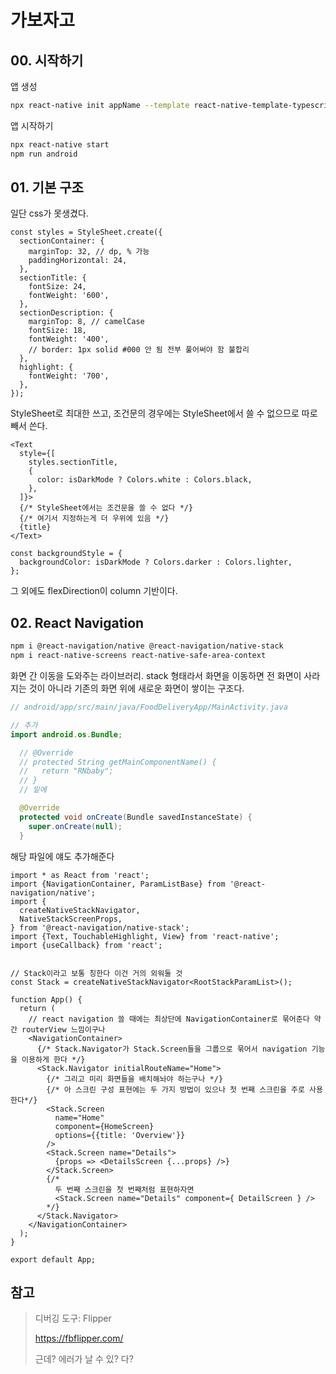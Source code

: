 # 가보자고

## 00. 시작하기

앱 생성

```bash
npx react-native init appName --template react-native-template-typescript
```

앱 시작하기

```bash
npx react-native start
npm run android
```

## 01. 기본 구조

일단 css가 못생겼다.

```tsx
const styles = StyleSheet.create({
  sectionContainer: {
    marginTop: 32, // dp, % 가능
    paddingHorizontal: 24,
  },
  sectionTitle: {
    fontSize: 24,
    fontWeight: '600',
  },
  sectionDescription: {
    marginTop: 8, // camelCase
    fontSize: 18,
    fontWeight: '400',
    // border: 1px solid #000 안 됨 전부 풀어써야 함 불합리
  },
  highlight: {
    fontWeight: '700',
  },
});
```

StyleSheet로 최대한 쓰고, 조건문의 경우에는 StyleSheet에서 쓸 수 없으므로 따로 빼서 쓴다.

```tsx
<Text
  style={[
    styles.sectionTitle,
    {
      color: isDarkMode ? Colors.white : Colors.black,
    },
  ]}>
  {/* StyleSheet에서는 조건문을 쓸 수 없다 */}
  {/* 여기서 지정하는게 더 우위에 있음 */}
  {title}
</Text>
```

```tsx
const backgroundStyle = {
  backgroundColor: isDarkMode ? Colors.darker : Colors.lighter,
};
```

그 외에도 flexDirection이 column 기반이다.



## 02. React Navigation

```bash
npm i @react-navigation/native @react-navigation/native-stack
npm i react-native-screens react-native-safe-area-context
```

화면 간 이동을 도와주는 라이브러리. stack 형태라서 화면을 이동하면 전 화면이 사라지는 것이 아니라 기존의 화면 위에 새로운 화면이 쌓이는 구조다. 



```java
// android/app/src/main/java/FoodDeliveryApp/MainActivity.java

// 추가
import android.os.Bundle;

  // @Override
  // protected String getMainComponentName() {
  //   return "RNbaby";
  // }
  // 밑에

  @Override
  protected void onCreate(Bundle savedInstanceState) {
    super.onCreate(null);
  }
```

해당 파일에 얘도 추가해준다



```tsx
import * as React from 'react';
import {NavigationContainer, ParamListBase} from '@react-navigation/native';
import {
  createNativeStackNavigator,
  NativeStackScreenProps,
} from '@react-navigation/native-stack';
import {Text, TouchableHighlight, View} from 'react-native';
import {useCallback} from 'react';


// Stack이라고 보통 칭한다 이건 거의 외워둘 것
const Stack = createNativeStackNavigator<RootStackParamList>();

function App() {
  return (
    // react navigation 쓸 때에는 최상단에 NavigationContainer로 묶어준다 약간 routerView 느낌이구나
    <NavigationContainer>
      {/* Stack.Navigator가 Stack.Screen들을 그룹으로 묶어서 navigation 기능을 이용하게 한다 */}
      <Stack.Navigator initialRouteName="Home">
        {/* 그리고 미리 화면들을 배치해놔야 하는구나 */}
        {/* 아 스크린 구성 표현에는 두 가지 방법이 있으나 첫 번째 스크린을 주로 사용한다*/}
        <Stack.Screen
          name="Home"
          component={HomeScreen}
          options={{title: 'Overview'}}
        />
        <Stack.Screen name="Details">
          {props => <DetailsScreen {...props} />}
        </Stack.Screen>
        {/*
          두 번째 스크린을 첫 번째처럼 표현하자면
          <Stack.Screen name="Details" component={ DetailScreen } />
        */}
      </Stack.Navigator>
    </NavigationContainer>
  );
}

export default App;
```







## 참고

> 디버깅 도구: Flipper
> 
> https://fbflipper.com/
> 
> 근데? 에러가 날 수 있? 다?
